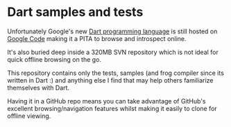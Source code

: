 # Dart samples and tests 

Unfortunately Google's new [Dart programming language](http://www.dartlang.org/) is still hosted on [Google Code](http://code.google.com/p/dart/) making it a PITA to browse and introspect online.

It's also buried deep inside a 320MB SVN repository which is not ideal for quick offline browsing on the go.

This repository contains only the tests, samples (and frog compiler since its written in Dart :) and anything else I find that may help others familiarize themselves with Dart.

Having it in a GitHub repo means you can take advantage of GitHub's excellent browsing/navigation features whilst making it easily to clone for offline viewing.